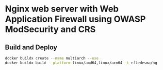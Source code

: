 # Nginx web server with Web Application Firewall using OWASP ModSecurity and CRS

## Build and Deploy
```bash
docker buildx create --name multiarch --use
docker buildx build --platform linux/amd64,linux/arm64 -t rfledesma/nginx-waf:latest -t rfledesma/nginx-waf:1.1.0 --push .
```
